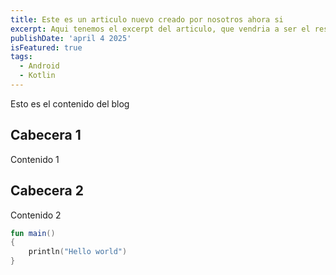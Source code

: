 ```yaml
---
title: Este es un articulo nuevo creado por nosotros ahora si
excerpt: Aqui tenemos el excerpt del articulo, que vendria a ser el resumen previo a abrirlo otro.
publishDate: 'april 4 2025'
isFeatured: true
tags:
  - Android
  - Kotlin
--- 
```


Esto es el contenido del blog

## Cabecera 1

Contenido 1

## Cabecera 2

Contenido 2

```kotlin
fun main()
{
    println("Hello world")
}
```